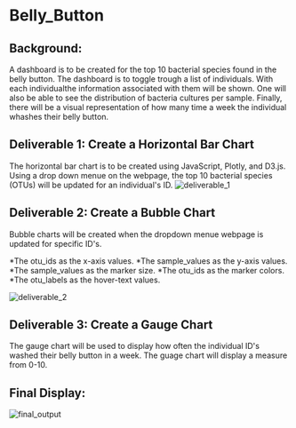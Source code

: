 # Belly_Button

## Background:

A dashboard is to be created for the top 10 bacterial species found in the belly button. The dashboard is to toggle trough a list of individuals. With each individualthe information associated with them will be shown. One will also be able to see the distribution of bacteria cultures per sample. Finally, there will be a visual representation of how many time a week the individual whashes their belly button. 

## Deliverable 1: Create a Horizontal Bar Chart

The horizontal bar chart is to be created using JavaScript, Plotly, and D3.js. Using a drop down menue on the webpage, the top 10 bacterial species (OTUs) will be updated for an individual's ID. 
![deliverable_1](https://user-images.githubusercontent.com/104809098/190881577-8f751ee1-b526-44b4-a155-9172da95df50.png)

## Deliverable 2: Create a Bubble Chart

Bubble charts will be created when the dropdown menue webpage is updated for specific ID's.

*The otu_ids as the x-axis values.
*The sample_values as the y-axis values.
*The sample_values as the marker size.
*The otu_ids as the marker colors.
*The otu_labels as the hover-text values.

![deliverable_2](https://user-images.githubusercontent.com/104809098/190881664-16d975ca-cfd4-4631-a986-d11909bd325c.png)

## Deliverable 3: Create a Gauge Chart

The gauge chart will be used to display how often the individual ID's washed their belly button in a week. The guage chart will display a measure from 0-10. 

## Final Display:

![final_output](https://user-images.githubusercontent.com/104809098/190881783-61439af9-54df-4a8d-bdde-6be856d16689.png)
